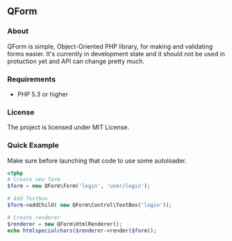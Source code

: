 ## QForm

### About

QForm is simple, Object-Oriented PHP library, for making and validating forms easier.
It's currently in development state and it should not be used in protuction yet and API can change pretty much.

### Requirements

 - PHP 5.3 or higher

### License

 The project is licensed under MIT License.

### Quick Example

Make sure before launching that code to use some autoloader.

```PHP
<?php
# Create new form
$form = new QForm\Form('login', 'user/login');

# Add Textbox
$form->addChild( new QForm\Control\TextBox('login'));

# Create renderer
$renderer = new QForm\HtmlRenderer();
echo htmlspecialchars($renderer->render($form));
```
